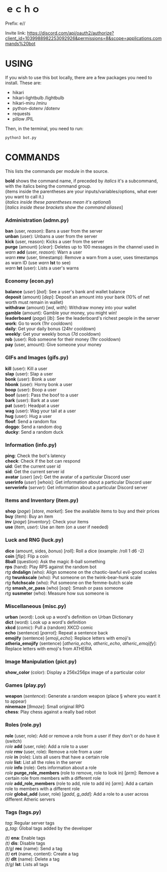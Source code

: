 # ｅｃｈｏ

Prefix: e//

Invite link: https://discord.com/api/oauth2/authorize?client_id=1039988982253092926&permissions=8&scope=applications.commands%20bot

# USING

If you wish to use this bot locally, there are a few packages you need to install. These are:  
- hikari  
- hikari-lightbulb      /lightbulb  
- hikari-miru           /miru  
- python-dotenv         /dotenv  
- requests  
- pillow                /PIL  

Then, in the terminal, you need to run:  
```
python3 bot.py
```

# COMMANDS

This lists the commands per module in the source.  

**bold** shows the command name, if preceded by *italics*  it's a subcommand, with the italics being the command group.  
(items inside the parentheses are your inputs/variables/options, what ever you want to call it.)  
(*italics inside these parentheses mean it's optional*)  
[*italics inside these brackets show the command aliases*]  

### Administration (admn.py)

**ban** (user, *reason*): Bans a user from the server  
**unban** (user): Unbans a user from the server  
**kick** (user, reason): Kicks a user from the server  
**purge** (amount) [*clear*]: Deletes up to 100 messages in the channel used in  
*warn* **add** (user, *reason*): Warn a user  
*warn* **rmv** (user, timestamp): Remove a warn from a user, uses timestamps as warn ID (use *warn* **lst** to see)  
*warn* **lst** (user): Lists a user's warns   

### Economy (econ.py)

**balance** (*user*) [*bal*]: See a user's bank and wallet balance  
**deposit** (amount) [*dep*]: Deposit an amount into your bank (10% of net worth must remain in wallet)  
**withdraw** (amount) [*wd*, *with*]: Withdraw money into your wallet  
**gamble** (amount): Gamble your money, you might win!  
**leaderboard** (*page*) [*lb*]: See the leaderboard's richest people in the server  
**work**: Go to work (1hr cooldown)  
**daily**: Get your daily bonus (24hr cooldown)  
**weekly**: Get your weekly bonus (7d cooldown)  
**rob** (user): Rob someone for their money (1hr cooldown)  
**pay** (user, amount): Give someone your money  

### GIFs and Images (gifs.py)

**kill** (user): Kill a user  
**slap** (user): Slap a user  
**bonk** (user): Bonk a user  
**hbonk** (user): Horny bonk a user  
**boop** (user): Boop a user  
**boof** (user): Pass the boof to a user  
**bark** (user): Bark at a user  
**pat** (user): Headpat a user  
**wag** (user): Wag your tail at a user  
**hug** (user): Hug a user  
**floof**: Send a random fox  
**doggo**: Send a random dog  
**ducky**: Send a random duck  

### Information (info.py)

**ping**: Check the bot's latency  
**check**: Check if the bot can respond  
**uid**: Get the current user id  
**sid**: Get the current server id  
**avatar** (*user*) [*av*]: Get the avatar of a particular Discord user  
**userinfo** (*user*) [*whois*]: Get information about a particular Discord user  
**serverinfo** (*server*): Get information about a particular Discord server  

### Items and Inventory (item.py)

**shop** (*page*) [*store*, *market*]: See the available items to buy and their prices  
**buy** (item): Buy an item  
**inv** (*page*) [*inventory*]: Check your items  
**use** (item, *user*): Use an item (on a user if needed)  

### Luck and RNG (luck.py)

**dice** (amount, sides, *bonus*) [*roll*]: Roll a dice (example: /roll 1 d6 -2)  
**coin** [*flip*]: Flip a coin  
**8ball** (question): Ask the magic 8-ball something  
**rps** (hand): Play RPS against the random bot  
*rtg* **dndalign** (who): Align someone on the chaotic-lawful evil-good scales  
*rtg* **twunkscale** (who): Put someone on the twink-bear-hunk scale  
*rtg* **futchscale** (who): Put someone on the femme-butch scale  
*rtg* **smash_or_pass** (who) [*sop*]: Smash or pass someone  
*rtg* **susmeter** (who): Measure how sus someone is  

### Miscellaneous (misc.py)

**urban** (word): Look up a word's definition on Urban Dictionary  
**dict** (word): Look up a word's definition  
**xkcd** (*comic*): Pull a (random) XKCD comic  
**echo** (sentence) [*parrot*]: Repeat a sentence back  
**emojify** (sentence) [*emoji_echo*]: Replace letters with emoji's  
**atheria_emojify** (sentence) [*atheria_echo*, *atheric_echo*, *atheric_emojify*]: Replace letters with emoji's from ATHERIA  

### Image Manipulation (pict.py)

**show_color** (color): Display a 256x256px image of a particular color  

### Games (play.py)

**weapon** (*sentence*): Generate a random weapon (place § where you want it to appear)  
**ninemaze** [*9maze*]: Small original RPG  
**chess**: Play chess against a really bad robot  

### Roles (role.py)

**role** (user, role): Add or remove a role from a user if they don't or do have it (switch)  
*role* **add** (user, role): Add a role to a user  
*role* **rmv** (user, role): Remove a role from a user  
*role* **in** (role): Lists all users that have a certain role  
*role* **list**: List all the roles in the server  
*role* **info** (role): Gets information about a role  
*role* **purge_role_members** (role to remove, role to look in) [*prm*]: Remove a certain role from members with a different role  
*role* **add_role_members** (role to add, role to add in) [*arm*]: Add a cartain role to members with a different role  
*role* **global_add** (user, role) [*gadd*, *g_add*]: Add a role to a user across different Atheric servers  

### Tags (tags.py)

*tag*: Regular server tags  
*g_tag*: Global tags added by the developer  

*(t)* **ena**: Enable tags  
*(t)* **dis**: Disable tags  
*(t/g)* **rec** (name): Send a tag  
*(t)* **crt** (name, content): Create a tag  
*(t)* **dlt** (name): Delete a tag  
*(t/g)* **lst**: Lists all tags  
